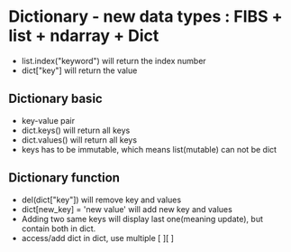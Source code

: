 # Dictionary - new data types : FIBS + list + ndarray + Dict

* list.index("keyword") will return the index number
* dict["key"] will return the value

## Dictionary basic
* key-value pair
* dict.keys() will return all keys
* dict.values() will return all keys
* keys has to be immutable, which means list(mutable) can not be dict 

## Dictionary function
* del(dict["key"]) will remove key and values
* dict[new_key] = 'new value' will add new key and values
* Adding two same keys will display last one(meaning update), but contain both in dict.
* access/add  dict in dict, use multiple [ ][ ]

